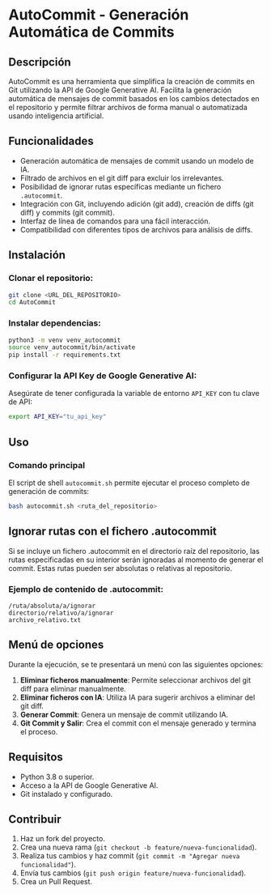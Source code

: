 # AutoCommit - Generación Automática de Commits
## Descripción
AutoCommit es una herramienta que simplifica la creación de commits en Git utilizando la API de Google Generative AI. Facilita la generación automática de mensajes de commit basados en los cambios detectados en el repositorio y permite filtrar archivos de forma manual o automatizada usando inteligencia artificial.

## Funcionalidades
- Generación automática de mensajes de commit usando un modelo de IA.
- Filtrado de archivos en el git diff para excluir los irrelevantes.
- Posibilidad de ignorar rutas específicas mediante un fichero `.autocommit`.
- Integración con Git, incluyendo adición (git add), creación de diffs (git diff) y commits (git commit).
- Interfaz de línea de comandos para una fácil interacción.
- Compatibilidad con diferentes tipos de archivos para análisis de diffs.

## Instalación
### Clonar el repositorio:
```bash
git clone <URL_DEL_REPOSITORIO>
cd AutoCommit
```
### Instalar dependencias:
```bash
python3 -m venv venv_autocommit
source venv_autocommit/bin/activate
pip install -r requirements.txt
```
### Configurar la API Key de Google Generative AI:
Asegúrate de tener configurada la variable de entorno `API_KEY` con tu clave de API:
```bash
export API_KEY="tu_api_key"
```

## Uso
### Comando principal
El script de shell `autocommit.sh` permite ejecutar el proceso completo de generación de commits:
```bash
bash autocommit.sh <ruta_del_repositorio>
```
## Ignorar rutas con el fichero .autocommit
Si se incluye un fichero .autocommit en el directorio raíz del repositorio, las rutas especificadas en su interior serán ignoradas al momento de generar el commit. Estas rutas pueden ser absolutas o relativas al repositorio.

### Ejemplo de contenido de .autocommit:
```
/ruta/absoluta/a/ignorar
directorio/relativo/a/ignorar
archivo_relativo.txt
```
## Menú de opciones
Durante la ejecución, se te presentará un menú con las siguientes opciones:

1. **Eliminar ficheros manualmente**: Permite seleccionar archivos del git diff para eliminar manualmente.
2. **Eliminar ficheros con IA**: Utiliza IA para sugerir archivos a eliminar del git diff.
3. **Generar Commit**: Genera un mensaje de commit utilizando IA.
4. **Git Commit y Salir**: Crea el commit con el mensaje generado y termina el proceso.

## Requisitos
- Python 3.8 o superior.
- Acceso a la API de Google Generative AI.
- Git instalado y configurado.

## Contribuir
1. Haz un fork del proyecto.
2. Crea una nueva rama (`git checkout -b feature/nueva-funcionalidad`).
3. Realiza tus cambios y haz commit (`git commit -m "Agregar nueva funcionalidad"`).
4. Envía tus cambios (`git push origin feature/nueva-funcionalidad`).
5. Crea un Pull Request.

